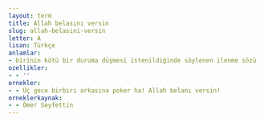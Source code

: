 ```yaml
---
layout: term
title: Allah belasını versin
slug: allah-belasini-versin
letter: A
lisan: Türkçe
anlamlar:
- birinin kötü bir duruma düşmesi istenildiğinde söylenen ilenme sözü
ozellikler:
- - ''
ornekler:
- - Üç gece birbiri arkasına poker ha! Allah belanı versin!
orneklerkaynak:
- - Ömer Seyfettin
---
```

